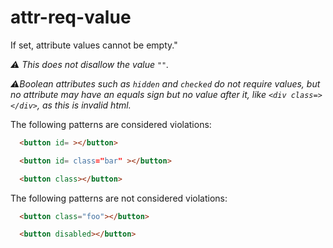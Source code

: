 # attr-req-value

If set, attribute values cannot be empty."

_⚠️ This does not disallow the value `""`._

_⚠️Boolean attributes such as `hidden` and `checked` do not require values, but no attribute may have an equals sign but no value after it, like `<div class=></div>`, as this is invalid html._

The following patterns are considered violations:

```html
  <button id= ></button>
```

```html
  <button id= class="bar" ></button>
```

```html
  <button class></button>
```

The following patterns are not considered violations:

```html
  <button class="foo"></button>
```

```html
  <button disabled></button>
```

